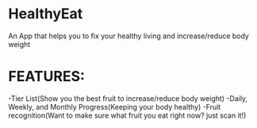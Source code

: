 ﻿# HealthyEat

An App that helps you to fix your healthy living and increase/reduce body weight

# FEATURES:
-Tier List(Show you the best fruit to increase/reduce body weight)
-Daily, Weekly, and Monthly Progress(Keeping your body healthy)
-Fruit recognition(Want to make sure what fruit you eat right now? just scan it!)
